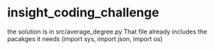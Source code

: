 # insight_coding_challenge
the solution is in src/average_degree.py
That file already includes the pacakges it needs (import sys, import json, import os)
